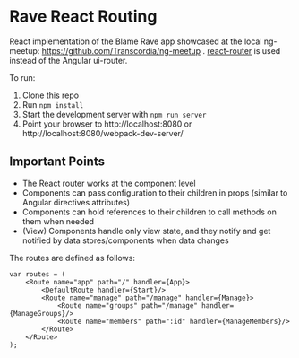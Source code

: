 Rave React Routing
==================

React implementation of the Blame Rave app showcased at the local ng-meetup: https://github.com/Transcordia/ng-meetup .
[react-router](https://github.com/rackt/react-router) is used instead of the Angular ui-router.

To run:

1. Clone this repo
2. Run `npm install`
3. Start the development server with `npm run server`
4. Point your browser to http://localhost:8080 or http://localhost:8080/webpack-dev-server/

Important Points
----------------
* The React router works at the component level
* Components can pass configuration to their children in props (similar to Angular directives attributes)
* Components can hold references to their children to call methods on them when needed
* (View) Components handle only view state, and they notify and get notified by data stores/components when data changes

The routes are defined as follows:

    var routes = (
        <Route name="app" path="/" handler={App}>
            <DefaultRoute handler={Start}/>
            <Route name="manage" path="/manage" handler={Manage}>
                <Route name="groups" path="/manage" handler={ManageGroups}/>
                <Route name="members" path=":id" handler={ManageMembers}/>
            </Route>
        </Route>
    );

